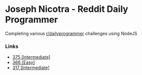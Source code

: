 # Joseph Nicotra - Reddit Daily Programmer

Completing various [r/dailyprogrammer](https://www.reddit.com/r/dailyprogrammer) challenges using NodeJS

### Links
  - [375 [Intermediate]](https://www.reddit.com/r/dailyprogrammer/comments/aq6gfy/20190213_challenge_375_intermediate_a_card/)
  - [366 [Easy]](https://www.reddit.com/r/dailyprogrammer/comments/98ufvz/20180820_challenge_366_easy_word_funnel_1/)
  - [317 [Intermediate]](https://www.reddit.com/r/dailyprogrammer/comments/6eerfk/20170531_challenge_317_intermediate_counting/)
